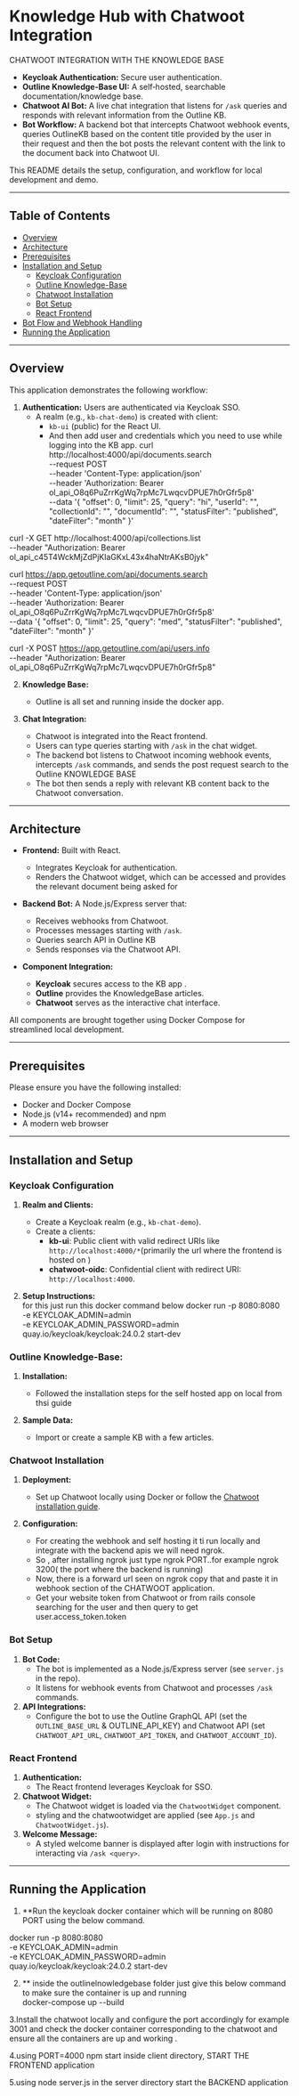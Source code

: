 # Knowledge Hub with Chatwoot Integration
CHATWOOT INTEGRATION WITH THE KNOWLEDGE BASE 

- **Keycloak Authentication:** Secure user authentication.
- **Outline Knowledge-Base UI:** A self‑hosted, searchable documentation/knowledge base.
- **Chatwoot AI Bot:** A live chat integration that listens for `/ask` queries and responds with relevant information from the Outline KB.
- **Bot Workflow:** A backend bot  that intercepts Chatwoot webhook events, queries OutlineKB based on the content title provided by the user in their request and then the bot posts the relevant content with the link to the document back into Chatwoot UI.

This README details the setup, configuration, and workflow for local development and demo.

---

## Table of Contents

- [Overview](#overview)
- [Architecture](#architecture)
- [Prerequisites](#prerequisites)
- [Installation and Setup](#installation-and-setup)
  - [Keycloak Configuration](#keycloak-configuration)
  - [Outline Knowledge-Base](#outline-knowledge-base)
  - [Chatwoot Installation](#chatwoot-installation)
  - [Bot Setup](#bot-setup)
  - [React Frontend](#react-frontend)
- [Bot Flow and Webhook Handling](#bot-flow-and-webhook-handling)
- [Running the Application](#running-the-application)

---

## Overview

This application demonstrates the following workflow:

1. **Authentication:** Users are authenticated via Keycloak SSO.  
   - A realm (e.g., `kb-chat-demo`) is created with client:
     - `kb-ui` (public) for the React UI.
     - And then add user and credentials  which you need to use while logging into the  KB app.
curl http://localhost:4000/api/documents.search \
  --request POST \
  --header 'Content-Type: application/json' \
  --header 'Authorization: Bearer ol_api_O8q6PuZrrKgWq7rpMc7LwqcvDPUE7h0rGfr5p8' \
  --data '{
  "offset": 0,
  "limit": 25,
  "query": "hi",
  "userId": "",
  "collectionId": "",
  "documentId": "",
  "statusFilter": "published",
  "dateFilter": "month"
}'

curl -X GET http://localhost:4000/api/collections.list \
  --header "Authorization: Bearer ol_api_c45T4WckMjZdPjKlaGKxL43x4haNtrAKsB0jyk"


curl https://app.getoutline.com/api/documents.search \
  --request POST \
  --header 'Content-Type: application/json' \
  --header 'Authorization: Bearer ol_api_O8q6PuZrrKgWq7rpMc7LwqcvDPUE7h0rGfr5p8' \
  --data '{
    "offset": 0,
    "limit": 25,
    "query": "med",
    "statusFilter": "published",
    "dateFilter": "month"
  }'

  curl -X POST https://app.getoutline.com/api/users.info \
  --header "Authorization: Bearer ol_api_O8q6PuZrrKgWq7rpMc7LwqcvDPUE7h0rGfr5p8"


   
2. **Knowledge Base:**  
   - Outline is all set and running inside the docker app.

3. **Chat Integration:**  
   - Chatwoot is integrated into the React frontend.
   - Users can type queries starting with `/ask` in the chat widget.
   - The backend bot listens to Chatwoot incoming webhook events, intercepts `/ask` commands, and sends the post request search to the Outline KNOWLEDGE BASE
   - The bot then sends a reply with relevant KB content back to the Chatwoot conversation.

---

## Architecture

- **Frontend:** Built with React.  
  - Integrates Keycloak for authentication.
  - Renders the Chatwoot widget, which can be accessed and provides the relevant document being asked for
  
- **Backend Bot:** A Node.js/Express server that:
  - Receives webhooks from Chatwoot.
  - Processes messages starting with `/ask`.
  - Queries search  API in Outline KB
  - Sends responses via the Chatwoot API.
  
- **Component Integration:**  
  - **Keycloak** secures access to the KB app .
  - **Outline** provides the KnowledgeBase articles.
  - **Chatwoot** serves as the interactive chat interface.
  
All components are brought together using Docker Compose for streamlined local development.

---

## Prerequisites

Please ensure you have the following installed:

- Docker and Docker Compose  
- Node.js (v14+ recommended) and npm
- A modern web browser

---

## Installation and Setup

### Keycloak Configuration

1. **Realm and Clients:**
   - Create a Keycloak realm (e.g., `kb-chat-demo`).
   - Create a clients:
     - **kb-ui**: Public client with valid redirect URIs like `http://localhost:4000/*`(primarily the url where the frontend is hosted on )
     - **chatwoot-oidc**: Confidential client with redirect URI: `http://localhost:4000`.

2. **Setup Instructions:**  
    for this just run this docker command below 
    docker run -p 8080:8080 \
  -e KEYCLOAK_ADMIN=admin \
  -e KEYCLOAK_ADMIN_PASSWORD=admin \
  quay.io/keycloak/keycloak:24.0.2 start-dev

### Outline Knowledge-Base:


1. **Installation:**  
   - Followed the installation steps for the self hosted app on local from thsi guide

2. **Sample Data:**  
   - Import or create a sample KB with a few articles.

### Chatwoot Installation

1. **Deployment:**  
   - Set up Chatwoot locally using Docker or follow the [Chatwoot installation guide](https://www.chatwoot.com/docs/deployment/overview).

2. **Configuration:**  
   - For creating the webhook and self hosting it ti run locally and integrate with the backend apis we will need ngrok.
   - So , after installing ngrok just type ngrok PORT..for example ngrok 3200( the port where the backend is running)
   - Now, there is a forward url seen on ngrok copy that and paste it in webhook section of the CHATWOOT application. 
   - Get your website token from Chatwoot or from rails console searching for the user and then query to get user.access_token.token
### Bot Setup

1. **Bot Code:**  
   - The bot is implemented as a Node.js/Express server (see `server.js` in the repo).
   - It listens for webhook events from Chatwoot and processes `/ask` commands.
2. **API Integrations:**  
   - Configure the bot to use the Outline GraphQL API (set the ` OUTLINE_BASE_URL` &  OUTLINE_API_KEY) and Chatwoot API (set `CHATWOOT_API_URL`, `CHATWOOT_API_TOKEN`, and `CHATWOOT_ACCOUNT_ID`).


### React Frontend

1. **Authentication:**  
   - The React frontend leverages Keycloak for SSO.
2. **Chatwoot Widget:**  
   - The Chatwoot widget is loaded via the `ChatwootWidget` component.  
   -    styling and the chatwootwidget  are applied (see `App.js` and `ChatwootWidget.js`).
3. **Welcome Message:**  
   - A styled welcome banner is displayed after login with instructions for interacting via `/ask <query>`.

---
## Running the Application
1. **Run the keycloak docker container which will be running on 8080 PORT using the below command.

  docker run -p 8080:8080 \
  -e KEYCLOAK_ADMIN=admin \
  -e KEYCLOAK_ADMIN_PASSWORD=admin \
  quay.io/keycloak/keycloak:24.0.2 start-dev

2. ** inside the outlinelnowledgebase folder just give this  below command to make sure the container is up and running  
      docker-compose up --build

3.Install the chatwoot locally and configure the port accordingly for example 3001 and check the docker container corresponding to the chatwoot and ensure all the containers are up and working .

4.using PORT=4000 npm start  inside client directory, START THE FRONTEND application

5.using node server.js in the server directory start the BACKEND application



